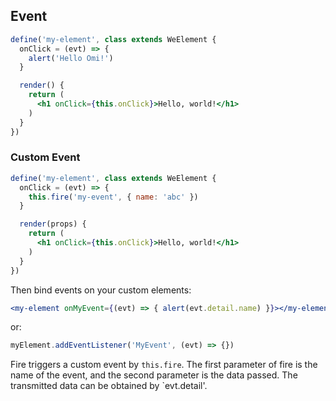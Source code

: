 ## Event

```jsx
define('my-element', class extends WeElement {
  onClick = (evt) => {
    alert('Hello Omi!')
  }

  render() {
    return (
      <h1 onClick={this.onClick}>Hello, world!</h1>
    )
  }
})
```

### Custom Event

```jsx
define('my-element', class extends WeElement {
  onClick = (evt) => {
    this.fire('my-event', { name: 'abc' })
  }

  render(props) {
    return (
      <h1 onClick={this.onClick}>Hello, world!</h1>
    )
  }
})
```

Then bind events on your custom elements:

```jsx
<my-element onMyEvent={(evt) => { alert(evt.detail.name) }}></my-element>
```

or:

```js
myElement.addEventListener('MyEvent', (evt) => {})
```

Fire triggers a custom event by `this.fire`. The first parameter of fire is the name of the event, and the second parameter is the data passed. The transmitted data can be obtained by `evt.detail'.
